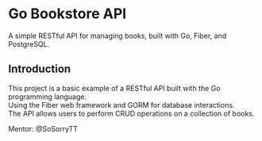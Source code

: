 # Go Bookstore API

A simple RESTful API for managing books, built with Go, Fiber, and PostgreSQL.

## Introduction

This project is a basic example of a RESTful API built with the Go programming language.  
Using the Fiber web framework and GORM for database interactions.  
The API allows users to perform CRUD operations on a collection of books.

Mentor: @SoSorryTT
